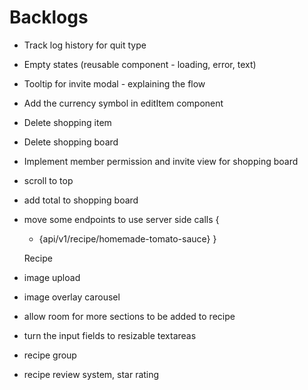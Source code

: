 # Backlogs

- Track log history for quit type

- Empty states (reusable component - loading, error, text)
- Tooltip for invite modal - explaining the flow
- Add the currency symbol in editItem component
- Delete shopping item
- Delete shopping board
- Implement member permission and invite view for shopping board
- scroll to top
- add total to shopping board
- move some endpoints to use server side calls {
  - {api/v1/recipe/homemade-tomato-sauce}
    }

  Recipe

- image upload

- image overlay carousel
- allow room for more sections to be added to recipe
- turn the input fields to resizable textareas
- recipe group
- recipe review system, star rating
